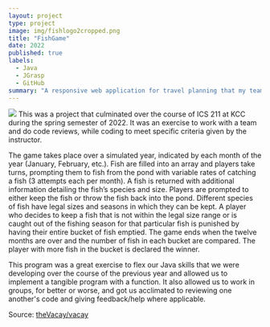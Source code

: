 ```yaml
---
layout: project
type: project
image: img/fishlogo2cropped.png
title: "FishGame"
date: 2022
published: true
labels:
  - Java
  - JGrasp
  - GitHub
summary: "A responsive web application for travel planning that my team developed in ICS 415."
---
```

 
<img class="img-fluid" src="...img/fishart.jpg">
This was a project that culminated over the course of ICS 211 at KCC during the spring semester of 2022. It was an exercise to work with a team and do code reviews, while coding to meet specific criteria given by the instructor. 


The game takes place over a simulated year, indicated by each month of the year (January, February, etc.). Fish are filled into an array and players take turns, prompting them to fish from the pond with variable rates of catching a fish (3 attempts each per month). A fish is returned with additional information detailing the fish’s species and size. Players are prompted to either keep the fish or throw the fish back into the pond. Different species of fish have legal sizes and seasons in which they can be kept. A player who decides to keep a fish that is not within the legal size range or is caught out of the fishing season for that particular fish is punished by having their entire bucket of fish emptied. The game ends when the twelve months are over and the number of fish in each bucket are compared. The player with more fish in the bucket is declared the winner.

This program was a great exercise to flex our Java skills that we were developing over the course of the previous year and allowed us to implement a tangible program with a function. It also allowed us to work in groups, for better or worse, and got us acclimated to reviewing one another's code and giving feedback/help where applicable.

Source: <a href="https://github.com/theVacay/vacay">theVacay/vacay</a>
